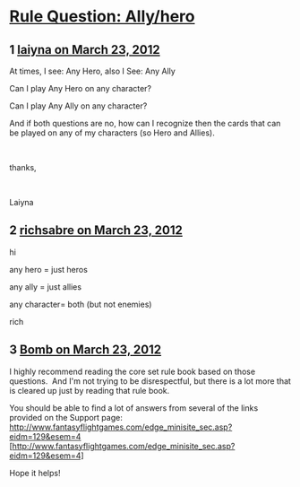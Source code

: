 # [Rule Question: Ally/hero](https://community.fantasyflightgames.com/topic/62229-rule-question-allyhero/)

## 1 [laiyna on March 23, 2012](https://community.fantasyflightgames.com/topic/62229-rule-question-allyhero/?do=findComment&comment=609288)

At times, I see: Any Hero, also I See: Any Ally

Can I play Any Hero on any character?

Can I play Any Ally on any character?

And if both questions are no, how can I recognize then the cards that can be played on any of my characters (so Hero and Allies).

 

thanks,

 

Laiyna

## 2 [richsabre on March 23, 2012](https://community.fantasyflightgames.com/topic/62229-rule-question-allyhero/?do=findComment&comment=609291)

hi

any hero = just heros

any ally = just allies

any character= both (but not enemies)

rich

## 3 [Bomb on March 23, 2012](https://community.fantasyflightgames.com/topic/62229-rule-question-allyhero/?do=findComment&comment=609461)

I highly recommend reading the core set rule book based on those questions.  And I'm not trying to be disrespectful, but there is a lot more that is cleared up just by reading that rule book.

You should be able to find a lot of answers from several of the links provided on the Support page: http://www.fantasyflightgames.com/edge_minisite_sec.asp?eidm=129&esem=4 [http://www.fantasyflightgames.com/edge_minisite_sec.asp?eidm=129&esem=4]

Hope it helps!

